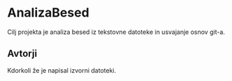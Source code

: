 # AnalizaBesed

Cilj projekta je analiza besed iz tekstovne datoteke in usvajanje osnov git-a.

## Avtorji

Kdorkoli že je napisal izvorni datoteki.
